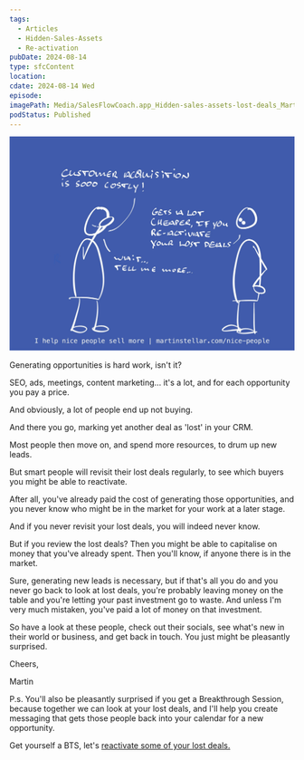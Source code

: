 ```yaml
---
tags:
  - Articles
  - Hidden-Sales-Assets
  - Re-activation
pubDate: 2024-08-14
type: sfcContent
location: 
cdate: 2024-08-14 Wed
episode: 
imagePath: Media/SalesFlowCoach.app_Hidden-sales-assets-lost-deals_MartinStellar.jpeg
podStatus: Published
---
```


![](Media/SalesFlowCoach.app_Hidden-sales-assets-lost-deals_MartinStellar.jpeg)

Generating opportunities is hard work, isn't it?

SEO, ads, meetings, content marketing... it's a lot, and for each opportunity you pay a price.

And obviously, a lot of people end up not buying.

And there you go, marking yet another deal as 'lost' in your CRM.

Most people then move on, and spend more resources, to drum up new leads.

But smart people will revisit their lost deals regularly, to see which buyers you might be able to reactivate.

After all, you've already paid the cost of generating those opportunities, and you never know who might be in the market for your work at a later stage.

And if you never revisit your lost deals, you will indeed never know.

But if you review the lost deals? Then you might be able to capitalise on money that you've already spent. Then you'll know, if anyone there is in the market.

Sure, generating new leads is necessary, but if that's all you do and you never go back to look at lost deals, you're probably leaving money on the table and you're letting your past investment go to waste. And unless I'm very much mistaken, you've paid a lot of money on that investment.

So have a look at these people, check out their socials, see what's new in their world or business, and get back in touch. You just might be pleasantly surprised.

Cheers,

Martin

P.s. You'll also be pleasantly surprised if you get a Breakthrough Session, because together we can look at your lost deals, and I'll help you create messaging that gets those people back into your calendar for a new opportunity.

Get yourself a BTS, let's [reactivate some of your lost deals.](https://buy.stripe.com/00gg33c2pdjm7EQaEF)